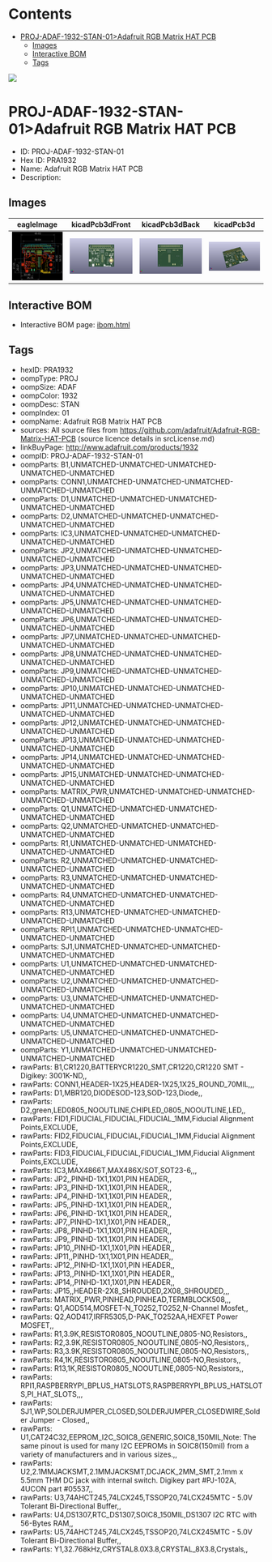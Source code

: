 



Contents
========

* [PROJ-ADAF-1932-STAN-01>Adafruit RGB Matrix HAT PCB](#proj-adaf-1932-stan-01adafruit-rgb-matrix-hat-pcb)
	* [Images](#images)
	* [Interactive BOM](#interactive-bom)
	* [Tags](#tags)
  
![][im]
# PROJ-ADAF-1932-STAN-01>Adafruit RGB Matrix HAT PCB

- ID: PROJ-ADAF-1932-STAN-01
- Hex ID: PRA1932
- Name: Adafruit RGB Matrix HAT PCB
- Description: 

## Images
  
  

|eagleImage|kicadPcb3dFront|kicadPcb3dBack|kicadPcb3d|
| :---: | :---: | :---: | :---: |
|[![eagleImage](eagleImage_140.png)](eagleImage_.png)|[![kicadPcb3dFront](kicadPcb3dFront_140.png)](kicadPcb3dFront_.png)|[![kicadPcb3dBack](kicadPcb3dBack_140.png)](kicadPcb3dBack_.png)|[![kicadPcb3d](kicadPcb3d_140.png)](kicadPcb3d_.png)|

## Interactive BOM

- Interactive BOM page: [ibom.html](kicad/bom/ibom.html)

## Tags

- hexID: PRA1932
- oompType: PROJ
- oompSize: ADAF
- oompColor: 1932
- oompDesc: STAN
- oompIndex: 01
- oompName: Adafruit RGB Matrix HAT PCB
- sources: All source files from https://github.com/adafruit/Adafruit-RGB-Matrix-HAT-PCB (source licence details in srcLicense.md)
- linkBuyPage: http://www.adafruit.com/products/1932
- oompID: PROJ-ADAF-1932-STAN-01
- oompParts: B1,UNMATCHED-UNMATCHED-UNMATCHED-UNMATCHED-UNMATCHED
- oompParts: CONN1,UNMATCHED-UNMATCHED-UNMATCHED-UNMATCHED-UNMATCHED
- oompParts: D1,UNMATCHED-UNMATCHED-UNMATCHED-UNMATCHED-UNMATCHED
- oompParts: D2,UNMATCHED-UNMATCHED-UNMATCHED-UNMATCHED-UNMATCHED
- oompParts: IC3,UNMATCHED-UNMATCHED-UNMATCHED-UNMATCHED-UNMATCHED
- oompParts: JP2,UNMATCHED-UNMATCHED-UNMATCHED-UNMATCHED-UNMATCHED
- oompParts: JP3,UNMATCHED-UNMATCHED-UNMATCHED-UNMATCHED-UNMATCHED
- oompParts: JP4,UNMATCHED-UNMATCHED-UNMATCHED-UNMATCHED-UNMATCHED
- oompParts: JP5,UNMATCHED-UNMATCHED-UNMATCHED-UNMATCHED-UNMATCHED
- oompParts: JP6,UNMATCHED-UNMATCHED-UNMATCHED-UNMATCHED-UNMATCHED
- oompParts: JP7,UNMATCHED-UNMATCHED-UNMATCHED-UNMATCHED-UNMATCHED
- oompParts: JP8,UNMATCHED-UNMATCHED-UNMATCHED-UNMATCHED-UNMATCHED
- oompParts: JP9,UNMATCHED-UNMATCHED-UNMATCHED-UNMATCHED-UNMATCHED
- oompParts: JP10,UNMATCHED-UNMATCHED-UNMATCHED-UNMATCHED-UNMATCHED
- oompParts: JP11,UNMATCHED-UNMATCHED-UNMATCHED-UNMATCHED-UNMATCHED
- oompParts: JP12,UNMATCHED-UNMATCHED-UNMATCHED-UNMATCHED-UNMATCHED
- oompParts: JP13,UNMATCHED-UNMATCHED-UNMATCHED-UNMATCHED-UNMATCHED
- oompParts: JP14,UNMATCHED-UNMATCHED-UNMATCHED-UNMATCHED-UNMATCHED
- oompParts: JP15,UNMATCHED-UNMATCHED-UNMATCHED-UNMATCHED-UNMATCHED
- oompParts: MATRIX_PWR,UNMATCHED-UNMATCHED-UNMATCHED-UNMATCHED-UNMATCHED
- oompParts: Q1,UNMATCHED-UNMATCHED-UNMATCHED-UNMATCHED-UNMATCHED
- oompParts: Q2,UNMATCHED-UNMATCHED-UNMATCHED-UNMATCHED-UNMATCHED
- oompParts: R1,UNMATCHED-UNMATCHED-UNMATCHED-UNMATCHED-UNMATCHED
- oompParts: R2,UNMATCHED-UNMATCHED-UNMATCHED-UNMATCHED-UNMATCHED
- oompParts: R3,UNMATCHED-UNMATCHED-UNMATCHED-UNMATCHED-UNMATCHED
- oompParts: R4,UNMATCHED-UNMATCHED-UNMATCHED-UNMATCHED-UNMATCHED
- oompParts: R13,UNMATCHED-UNMATCHED-UNMATCHED-UNMATCHED-UNMATCHED
- oompParts: RPI1,UNMATCHED-UNMATCHED-UNMATCHED-UNMATCHED-UNMATCHED
- oompParts: SJ1,UNMATCHED-UNMATCHED-UNMATCHED-UNMATCHED-UNMATCHED
- oompParts: U1,UNMATCHED-UNMATCHED-UNMATCHED-UNMATCHED-UNMATCHED
- oompParts: U2,UNMATCHED-UNMATCHED-UNMATCHED-UNMATCHED-UNMATCHED
- oompParts: U3,UNMATCHED-UNMATCHED-UNMATCHED-UNMATCHED-UNMATCHED
- oompParts: U4,UNMATCHED-UNMATCHED-UNMATCHED-UNMATCHED-UNMATCHED
- oompParts: U5,UNMATCHED-UNMATCHED-UNMATCHED-UNMATCHED-UNMATCHED
- oompParts: Y1,UNMATCHED-UNMATCHED-UNMATCHED-UNMATCHED-UNMATCHED
- rawParts: B1,CR1220,BATTERYCR1220_SMT,CR1220,CR1220 SMT - Digikey: 3001K-ND,,
- rawParts: CONN1,HEADER-1X25,HEADER-1X25,1X25_ROUND_70MIL,,,
- rawParts: D1,MBR120,DIODESOD-123,SOD-123,Diode,,
- rawParts: D2,green,LED0805_NOOUTLINE,CHIPLED_0805_NOOUTLINE,LED,,
- rawParts: FID1,FIDUCIAL,FIDUCIAL,FIDUCIAL_1MM,Fiducial Alignment Points,EXCLUDE,
- rawParts: FID2,FIDUCIAL,FIDUCIAL,FIDUCIAL_1MM,Fiducial Alignment Points,EXCLUDE,
- rawParts: FID3,FIDUCIAL,FIDUCIAL,FIDUCIAL_1MM,Fiducial Alignment Points,EXCLUDE,
- rawParts: IC3,MAX4866T,MAX486X/SOT,SOT23-6,,,
- rawParts: JP2,,PINHD-1X1,1X01,PIN HEADER,,
- rawParts: JP3,,PINHD-1X1,1X01,PIN HEADER,,
- rawParts: JP4,,PINHD-1X1,1X01,PIN HEADER,,
- rawParts: JP5,,PINHD-1X1,1X01,PIN HEADER,,
- rawParts: JP6,,PINHD-1X1,1X01,PIN HEADER,,
- rawParts: JP7,,PINHD-1X1,1X01,PIN HEADER,,
- rawParts: JP8,,PINHD-1X1,1X01,PIN HEADER,,
- rawParts: JP9,,PINHD-1X1,1X01,PIN HEADER,,
- rawParts: JP10,,PINHD-1X1,1X01,PIN HEADER,,
- rawParts: JP11,,PINHD-1X1,1X01,PIN HEADER,,
- rawParts: JP12,,PINHD-1X1,1X01,PIN HEADER,,
- rawParts: JP13,,PINHD-1X1,1X01,PIN HEADER,,
- rawParts: JP14,,PINHD-1X1,1X01,PIN HEADER,,
- rawParts: JP15,,HEADER-2X8_SHROUDED,2X08_SHROUDED,,,
- rawParts: MATRIX_PWR,PINHEAD,PINHEAD,TERMBLOCK508,,,
- rawParts: Q1,AOD514,MOSFET-N_TO252,TO252,N-Channel Mosfet,,
- rawParts: Q2,AOD417,IRFR5305,D-PAK_TO252AA,HEXFET Power MOSFET,,
- rawParts: R1,3.9K,RESISTOR0805_NOOUTLINE,0805-NO,Resistors,,
- rawParts: R2,3.9K,RESISTOR0805_NOOUTLINE,0805-NO,Resistors,,
- rawParts: R3,3.9K,RESISTOR0805_NOOUTLINE,0805-NO,Resistors,,
- rawParts: R4,1K,RESISTOR0805_NOOUTLINE,0805-NO,Resistors,,
- rawParts: R13,1K,RESISTOR0805_NOOUTLINE,0805-NO,Resistors,,
- rawParts: RPI1,RASPBERRYPI_BPLUS_HATSLOTS,RASPBERRYPI_BPLUS_HATSLOTS,PI_HAT_SLOTS,,,
- rawParts: SJ1,WP,SOLDERJUMPER_CLOSED,SOLDERJUMPER_CLOSEDWIRE,Solder Jumper - Closed,,
- rawParts: U1,CAT24C32,EEPROM_I2C_SOIC8_GENERIC,SOIC8_150MIL,Note: The same pinout is used for many I2C EEPROMs in SOIC8(150mil) from a variety of manufacturers and in various sizes.,,
- rawParts: U2,2.1MMJACKSMT,2.1MMJACKSMT,DCJACK_2MM_SMT,2.1mm x 5.5mm THM DC jack with internal switch. Digikey part #PJ-102A, 4UCON part #05537,,
- rawParts: U3,74AHCT245,74LCX245,TSSOP20,74LCX245MTC - 5.0V Tolerant Bi-Directional Buffer,,
- rawParts: U4,DS1307,RTC_DS1307,SOIC8_150MIL,DS1307 I2C RTC with 56-Bytes RAM,,
- rawParts: U5,74AHCT245,74LCX245,TSSOP20,74LCX245MTC - 5.0V Tolerant Bi-Directional Buffer,,
- rawParts: Y1,32.768kHz,CRYSTAL8.0X3.8,CRYSTAL_8X3.8,Crystals,,



[im]: kicadPcb3d_450.png

